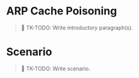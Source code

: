 # ARP Cache Poisoning

> :construction: TK-TODO: Write introductory paragraph(s).

# Scenario

> :construction: TK-TODO: Write scenario.
